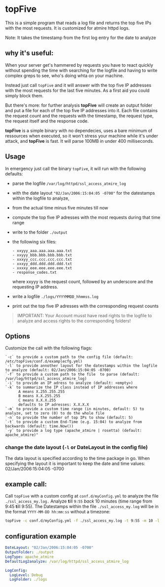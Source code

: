 topFive
=======

This is a simple program that reads a log file and returns the top five IPs with the most requests.
It is customized for atmire httpd logs.

Note: It takes the timestamp from the first log entry for the date to analyze

## why it's useful:
When your server get's hammered by requests you have to react quickly without spending the time with searching for the logfile and having to write complex greps to see, who's doing whta on your machine.

Instead just call `topFive` and it will answer with the top five IP addresses with the most requests for the last five minutes. As a first aid you could simply block them.

But there's more: for further analysis **topFive** will create an output folder and put a file for each of the top five IP addresses into it. Each file contains the request count and the requests with the timestamp, the request type, the request itself and the response code.

**topFive** is a simple binary with no dependecies, uses a bare minimum of ressources when executed, so it won't stress your machine while it's under attack, and **topFive** is fast. It will parse 100MB in under 400 milliseconds.

## Usage
In emergency just call the binary `topFive`, it will run with the following defaults:
- parse the logfile `/var/log/httpd/ssl_access_atmire_log`
- with the date layout `"02/Jan/2006:15:04:05 -0700"` for the datestamps within the logfile to analyze,
- from the actual time minus five minutes till now
- compute the top five IP adresses with the most requests during that time range
- write to the folder `./output`
- the following six files:

      - xxyyy_aaa.aaa.aaa.aaa.txt
      - xxyyy_bbb.bbb.bbb.bbb.txt
      - xxxyy_ccc.ccc.ccc.ccc.txt
      - xxxyy_ddd.ddd.ddd.ddd.txt
      - xxxxy_eee.eee.eee.eee.txt
      - response_codes.txt
    where xxyyy is the request count, followed by an underscore and the requesting IP address.
- write a logfile `./logs/YYYYMMDD_hhmmss.log`
- print out the top five IP adresses with the corresponding request counts

> IMPORTANT: 
> Your Account musst have read rights to the logfile to analyze and access rights to the corresponding folders!


## Options
Customize the call with the following flags:
```
`-c` to provide a custom path to the config file (default: /etc/topFive/conf.d/examplecfg.yml)
`-l` to provide annother layout for the datestamps within the logfile to analyze (default: 02/Jan/2006:15:04:05 -0700)
`-f` to provide a custom path to the file  to parse (default: /var/log/httpd/ssl_access_atmire_log)
`-i` to provide an IP adress to analyze (default: <empty>)
`-k` to summarize the IP class instead of IP addresses where
      A means X.255.255.255 
      B means X.X.255.255 
      C means X.X.X.255 
      defaults to IP adresses: X.X.X.X 
`-m` to provide a custom time range (in minutes, default: 5) to analyze, set to zero (0) to do the whole file 
`-n` to provide the number of top IPs to show (default: 5)
`-t` to provide a custom End-Time (e.g. 15:04) to analyze from backwards (default: time.Now())
`-y` to provide a log type (apache_atmire | rosetta) (default: apache_atmire)"
```

### change the date layout (`-l` or DateLayout in the config file)
The data layout is specified according to the time package in go. When specifying the layout it is important to keep the date and time values: 02/Jan/2006:15:04:05 -0700

## example call:
Call `topFive` with a custom config at `conf.d/myConfig.yml` to analyze the file `./ssl_access_my.log.` Analyze **t**ill `9:55` *back* 10 minutes (time range from 9:45 **t**ill 9:55). The Datestamps within the file `./ssl_access_my.log` will be in the format `YYYY-MM-DD hh:mm:ss` without a timezone:

```bash
topFive -c conf.d/myConfig.yml -f ./ssl_access_my.log -t 9:55 -m 10 -l "2006-01-02 15:04:05"
```

## configuration example

```yml
DateLayout: "02/Jan/2006:15:04:05 -0700"
OutputFolder: ./output
LogType: apache_atmire
DefaultLog2analyze: /var/log/httpd/ssl_access_atmire_log

LogConfig:
  LogLevel: Debug
  LogFolder: ./logs
```
